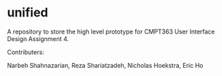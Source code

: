 unified
=======

A repository to store the high level prototype for CMPT363 User Interface Design Assignment 4.

Contributers:

Narbeh Shahnazarian,
Reza Shariatzadeh,
Nicholas Hoekstra,
Eric Ho